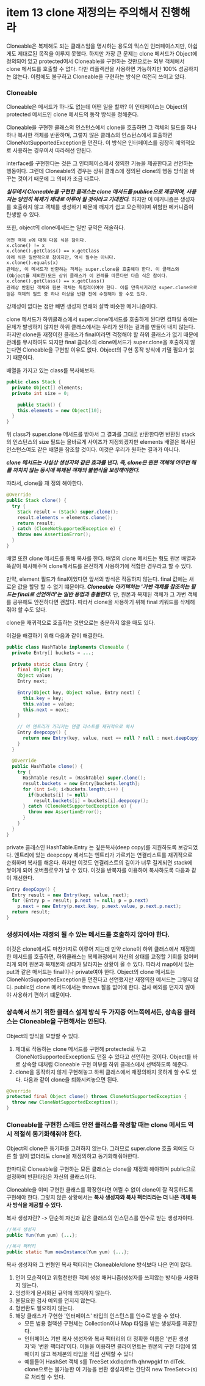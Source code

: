 # item 13 clone 재정의는 주의해서 진행해라

Cloneable은 복제해도 되는 클래스임을 명시하는 용도의 믹스인 인터페이스지만, 아쉽게도 제대로된 목적을 이루지 못했다. 하지만 가장 큰 문제는 clone 메서드가 Object에 정의되어 있고 protected여서 Cloneable을 구현하는 것만으로는 외부 객체에서 clone 메서드를 호출할 수 없다. 다만 리플랙션을 사용하면 가능하지만 100% 성공하지는 않는다. 이럼에도 불구하고 Cloneable을 구현하는 방식은 여전히 쓰이고 있다.



### Cloneable

Cloneable은 메서드가 하나도 없는데 어떤 일을 할까? 이 인터페이스는 Object의 protected 메서드인 clone 메서드의 동작 방식을 정해준다.

Cloneable을 구현한 클래스의 인스턴스에서 clone을 호출하면 그 객체의 필드를 하나하나 복사한 객체를 반환하며, 그렇지 않은 클래스의 인스턴스에서 호출하면 CloneNotSupportedException을 던진다.  이 방식은 인터페이스를 굉장히 예외적으로 사용하는 경우여서 따라해선 안된다.

interface를 구현한다는 것은 그 인터페이스에서 정의한 기능을 제공한다고 선언하는 행동이다. 그런데 Cloneable의 경우는 상위 클래스에 정의된 clone의 행동 방식을 바꾸는 것이기 때문에 그 의미가 조금 다르다.

*__실무에서 Cloneable을 구현한 클래스는 clone 메서드를 publice으로 제공하며, 사용자는 당연히 복제가 제대로 이루어 질 것이라고 기대한다.__* 하지만 이 매커니즘은 생성자를 호출하지 않고 객체를 생성하기 때문에 깨지기 쉽고 모순적이며 위험한 메커니즘이 탄생할 수 있다.

또한, object의 clone메서드는 일반 규약은 허술하다.

```
어떤 객체 x에 대해 다음 식은 참이다.
x.clone() != x
x.clone().getClass() == x.getClass
아래 식은 일반적으로 참이지만, 역시 필수는 아니다.
x.clone().equals(x)
관례상, 이 메서드가 반환하는 객체는 super.clone을 호출해야 한다. 이 클래스와 (Object를 제외한)모든 상위 클래스가 이 관례를 따른다면 다음 식은 참이다.
x.clone().getClass() == x.getClass()
관례상 반환된 객체와 원본 객체는 독립적이여야 한다. 이를 만족시키려면 super.clone으로 얻은 객체의 필드 중 하나 이상을 반환 전에 수정해야 할 수도 있다.
```

강제성이 없다는 점만 빼면 생성자 연쇄와 살짝 비슷한 메커니즘이다. 

clone 메서드가 하위클래스에서 super.clone메서드를 호출하게 된다면 컴파일 중에는 문제가 발생하지 않지만 하위 클래스에서는 우리가 원하는 결과를 만들어 내지 않는다. 하지만 clone을 재정이한 클래스가 final이라면 걱정해야 할 하위 클래스가 없기 때문에 관례를 무시하여도 되지만 final 클래스의 clone메서드가 super.clone을 호출하지 않는다면 Cloneable을 구현할 이유도 없다. Object의 구현 동작 방식에 기댈 필요가 없기 때문이다.

배열을 가지고 있는 class를 복사해보자.

```java
public class Stack {
  private Object[] elements;
  private int size = 0;
  
	public Stack() {
    this.elements = new Object[10];
  }
}
```

위 class가 super.clone 메서드를 받아서 그 결과를 그대로 반환한다면 반환된 stack의 인스턴스의 size 필드는 올바르게 사이즈가 지정되겠지만 elements 배열은 복사된 인스턴스여도 같은 배열을 참조할 것이다. 이것은 우리가 원하는 결과가 아니다.

*__clone 메서드는 사실상 생성자와 같은 효과를 낸다. 즉, clone은 원본 객체에 아무런 해를 끼치지 않는 동시에 복제된 객체의 불변식을 보장해야한다.__*

따라서, clone을 재 정의 해야한다.

```java
@Override
public Stack clone() {
  try {
    Stack result = (Stack) super.clone();
    result.elements = elements.clone();
    return result;
  } catch (CloneNotSupportedException e) {
    throw new AssertionError();
  }
}
```

배열 또한 clone 메서드를 통해 복사를 한다. 배열의 clone 메서드는 형도 원본 배열과 똑같이 복사해주며 clone메서드를 온전하게 사용하기에 적합한 경우라고 할 수 있다.

만약, element 필드가 final이었다면 앞서의 방식은 작동하지 않는다. final 값에는 새로운 값을 할당 할 수 없기 떄문이다. *__Cloneable 아키텍처는 '가변 객체를 참조하는 필드는 final로 선언하라'는 일반 용법과 충돌한다.__* 단, 원본과 복제된 객체가 그 가변 객체를 공유해도 안전하다면 괜찮다. 따라서 clone을 사용하기 위해 final 키워드를 삭제해줘야 할 수도 있다.

clone을 재귀적으로 호출하는 것만으로는 충분하지 않을 때도 있다. 

이걸을 해결하기 위해 다음과 같이 해결한다.

```java
public class HashTable implements Cloneable {
  private Entry[] buckets = ...;
  
  private static class Entry {
    final Object key;
    Object value;
    Entry next;
    
    Entry(Object key, Object value, Entry next) {
      this.key = key;
      this.value = value;
      this.next = next;
    }
    
    // 이 엔트리가 가리키는 연결 리스트를 재귀적으로 복사
    Entry deepcopy() {
      return new Entry(key, value, next == null ? null : next.deepCopy);
    }
  }
  
  @Override
  public HashTable clone() {
    try {
      HashTable result = (HashTable) super.clone();
      result.buckets = new Entry[buckets.length];
      for (int i=0; i<buckets.length;i++) {
        if(buckets[i] != null)
          result.buckets[i] = buckets[i].deepcopy();
      } catch (CloneNotSupportedException e) {
        throw new AssertionError();
      }
    }
  }
}
```

private 클래스인 HashTable.Entry 는 깊은복사(deep copy)를 지원하도록 보강되었다. 엔트리에 있는 deepcopy 메서드는 엔트리가 가르키는 연결리스트를 재귀적으로 순회하며 복사를 해온다. 하지만 이것도 연결리스트의 길이가 너무 길게되면 stack에 쌓이게 되어 오버플로우가 날 수 있다. 이것을 반복자를 이용하여 복사하도록 다음과 같이 개선한다.

```java
Entry deepCopy() {
  Entry result = new Entry(key, value, next);
  for (Entry p = result; p.next != null; p = p.next)
    p.next = new Entry(p.next.key, p.next.value, p.next.p.next);
  return result;
}
```



### 생성자에서는 재정의 될 수 있는 메서드를 호출하지 않아야 한다.

이것은 clone에서도 마찬가지로 이루어 지는데 만약 clone이 하위 클래스에서 재정의한 메서드를 호출하면, 하위클래스는 복제과정에서 자신의 상태를 교정할 기회를 잃어버리게 되어 원본과 복제본의 상태가 달라지는 상황이 올 수 있다. 따라서 map에서 있는 put과 같은 매서드는 final이나 private여야 한다. Object의 clone 메서드는 CloneNotSupportedException을 던진다고 선언했지만 재정의한 메서드는 그렇지 않다. public인 clone 메서드에서는 throws 절을 없어애 한다. 검사 예외를 던지지 않아야 사용하기 편하기 떄문이다.



### 상속해서 쓰기 위한 클래스 설계 방식 두 가지중 어느쪽에서든, 상속용 클래스는 Cloneable을 구현해서는 안된다.

Object의 방식을 모방할 수 있다. 

1. 제대로 작동하는 clone 메서드를 구현해 protected로 두고 CloneNotSupportedException도 던질 수 있다고 선언하는 것이다. Object를 바로 상속할 때처럼 Cloneable 구현 여부를 하위 클래스에서 선택하도록 해준다.
2. clone을 동작하지 않게 구현해놓고 하위 클래스에서 재정의하지 못하게 할 수도 있다. 다음과 같이 clone을 퇴화시켜놓으면 된다.

```java
@Override
protected final Object clone() throws CloneNotSupportedException {
  throw new CloneNotSupportedException();
}
```



### Cloneable을 구현한 스레드 안전 클래스를 작성할 때는 clone 메서드 역시 적절히 동기화해줘야 한다.

Object의 clone은 동기화를 고려하지 않는다. 그러므로 super.clone 호출 외에도 다른 할 일이 없더라도 clone을 재정의하고 동기화해줘야한다.

한마디로 Cloneable을 구현하는 모든 클래스는 clone을 재정의 해야하며 public으로 설정하며 반환타임은 자신의 클래스이다.

Cloneable을 이미 구현한 클래스를 확장한다면 어쩔 수 없이 clone이 잘 작동하도록 구현해야 한다. 그렇지 않은 상황에서는 __복사 생성자와 복사 팩터리라는 더 나은 객체 복사 방식을 제공할 수 있다.__

복사 생성자란? -> 단순히 자신과 같은 클래스의 인스턴스를 인수로 받는 생성자이다.

```java
//복사 생성자
public Yun(Yum yum) {...};

//복사 팩터리
public static Yum newInstance(Yum yum) {...};
```

복사 생성자와 그 변형인 복사 팩터리는 Cloneable/clone 방식보다 나은 면이 많다.

1. 언어 모순적이고 위험천만한 객체 생성 매커니즘(생성자를 쓰지않는 방식)을 사용하지 않는다.
2. 엉성하게 문서화된 규약에 의지하지 않는다.
3. 불필요한 검사 예외를 던지지 않는다.
4. 형변환도 필요하지 않는다.
5. 해당 클래스가 구현한 '인터페이스' 타입의 인스턴스를 인수로 받을 수 있다.
   - 모든 범용 컬랙션 구현체는 Collection이나 Map 타입을 받는 생성자를 제공한다.
   - 인터페이스 기반 복사 생성자와 복사 팩터리의 더 정확한 이름은 '변환 생성자'와 '변환 팩터리'이다. 이들을 이용하면 클라이언트는 원본의 구현 타입에 얽매이지 않고 복제본의 타입을 직접 선택할 수 있다
   - 예를들어 HashSet 객체 s를 TreeSet xkdlqdmfh qhrwpgkf tn dlTek. clone으로는 불가능한 이 기능을 변환 생성자로는 간단히 new TreeSet<>(s)로 처리할 수 있다.